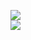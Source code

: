 [![](https://img.shields.io/badge/Made%20With-Github%20Spray-lightgrey.svg?style=for-the-badge&logo=github)](https://github.com/Annihil/github-spray#3995)  
[![](https://i.imgur.com/2DrTn0Z.gif)](https://github.com/Annihil/github-spray)
